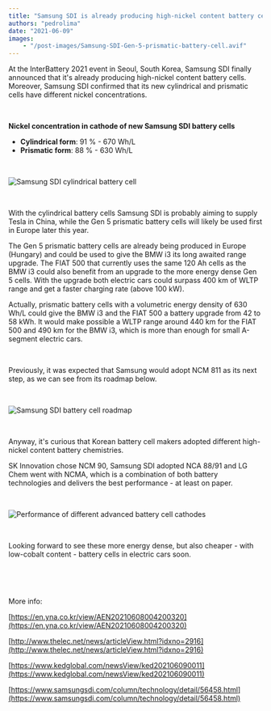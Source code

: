 ```yaml
---
title: "Samsung SDI is already producing high-nickel content battery cells"
authors: "pedrolima"
date: "2021-06-09"
images: 
    - "/post-images/Samsung-SDI-Gen-5-prismatic-battery-cell.avif"
---
```


At the InterBattery 2021 event in Seoul, South Korea, Samsung SDI finally announced that it's already producing high-nickel content battery cells. Moreover, Samsung SDI confirmed that its new cylindrical and prismatic cells have different nickel concentrations.

 

**Nickel concentration in cathode of new Samsung SDI battery cells**

- **Cylindrical form**: 91 % - 670 Wh/L
- **Prismatic form**: 88 % - 630 Wh/L

 

![Samsung SDI cylindrical battery cell](post-images/Samsung-SDI-cylindrical-battery-cell.avif)

 

With the cylindrical battery cells Samsung SDI is probably aiming to supply Tesla in China, while the Gen 5 prismatic battery cells will likely be used first in Europe later this year.

The Gen 5 prismatic battery cells are already being produced in Europe (Hungary) and could be used to give the BMW i3 its long awaited range upgrade. The FIAT 500 that currently uses the same 120 Ah cells as the BMW i3 could also benefit from an upgrade to the more energy dense Gen 5 cells. With the upgrade both electric cars could surpass 400 km of WLTP range and get a faster charging rate (above 100 kW).

Actually, prismatic battery cells with a volumetric energy density of 630 Wh/L could give the BMW i3 and the FIAT 500 a battery upgrade from 42 to 58 kWh. It would make possible a WLTP range around 440 km for the FIAT 500 and 490 km for the BMW i3, which is more than enough for small A-segment electric cars.

 

Previously, it was expected that Samsung would adopt NCM 811 as its next step, as we can see from its roadmap below.

 

![Samsung SDI battery cell roadmap](post-images/Samsung-SDI-battery-cell-roadmap.avif)

 

Anyway, it's curious that Korean battery cell makers adopted different high-nickel content battery chemistries.

SK Innovation chose NCM 90, Samsung SDI adopted NCA 88/91 and LG Chem went with NCMA, which is a combination of both battery technologies and delivers the best performance - at least on paper.

 

![Performance of different advanced battery cell cathodes](post-images/Performance-of-different-advanced-battery-cell-cathodes.avif)

 

Looking forward to see these more energy dense, but also cheaper - with low-cobalt content - battery cells in electric cars soon.

 

 

More info:

[https://en.yna.co.kr/view/AEN20210608004200320](https://en.yna.co.kr/view/AEN20210608004200320)

[http://www.thelec.net/news/articleView.html?idxno=2916](http://www.thelec.net/news/articleView.html?idxno=2916)

[https://www.kedglobal.com/newsView/ked202106090011](https://www.kedglobal.com/newsView/ked202106090011)

[https://www.samsungsdi.com/column/technology/detail/56458.html](https://www.samsungsdi.com/column/technology/detail/56458.html)
